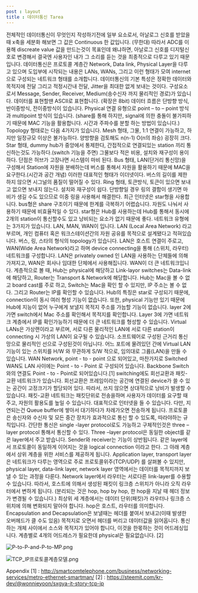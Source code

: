 ```yaml
---
post : layout
title : 데이터통신 Tarea
---
```

전체적인 데이터통신이 무엇인지 작성하기전에 일부 요소로서, 아날로그 신호를 받았을 때 x축을 세분화 해보면 그 값은 Continuous 한 값입니다. (무한대) 따라서 ADC를 이용해 discreate value 값을 만드는것이 목표인데 왜냐하면, 아날로그 신호를 디지털신호로 변경해서 결국엔 사용자인 내가 그 소리를 듣는 것을 최종적으로 다루고 있기 때문입니다. 
데이터통신은 프로토콜 계층간 Network, Data link, Physical Layer을 다루고 있으며 도입부에 시작되는 내용은 LANs, WANs, 그리고 이런 형태가 모여 internet 으로 구성되는 네트워크 형태를 소개합니다. 데이터통신의 기본 특성은 정확한 데이터와 목적지에 전달 그리고 적정시간내 전달, Jitter을 최대한 없게 보내는 것이다. 구성요소로서 Message, Sender, Receiver, Medium(송수신자 까지 물리적인 경로)가 있습니다. 데이터를 표현할땐 ASCII로 표현합니다. (확장은 8bit) 데이터 흐름은 단방향 방식, 반이중방식, 전이중방식이 있습니다. Physical 연결 유형으로 point – to – point 방식과 multipoint 방식이 있습니다. (share를 통해 하지만, signal에 의한 충돌이 불가피하기 때문에 MAC 기능을 활용합니다. 시간과 주파수를 분할 하는 방법이 있습니다.) Topology 형태로는 다음 4가지가 있습니다. Mesh 형태, 그물, 1:1 연결이 가능하고, 하지만 일정규모 이상은 불가능하다. 양방향을 검토해도 n(n-1) O(n의 좌승) 굉장히 크다. Star 형태, dummy hub가 중앙에서 통제한다, 간접적으로 연결되있는 station 끼리 통신하는것도 가능하다.(switch 기능을 주면) 그물보다 적은 비용, 설치와 재구성이 용이하다. 단점은 허브가 고장나면 시스템이 마비 된다. Bus 형태, LAN(단거리 통신망)을 구성해서 Station에 자원을 분배하는데 버스를 통해서 자원을 활용하기 때문에 MAC을 요구한다.(시간과 공간 개념) 이러한 대표적인 형태가 이더넷이다. 버스의 길이를 제한하지 않으면 시그널의 품질이 떨어질 수 있다. Ring 형태, 토큰방식, 토큰이 있으면 보내고 없으면 보내지 않는다. 설치와 재구성이 쉽다. 단방향일 경우 링의 결함이 생기면 마비가 생길 수도 있으므로 이중 링을 사용해서 해결한다. 최근 인터넷은 star형을 사용합니다. bus형은 share 구조이기 때문에 한계를 극복하기 어렵습니다. 자원도 나눠서 사용하기 때문에 비효율적일 수 있다. star형은 Hub를 사용하는데 Hub를 통해서 동시에 2개의 station이 통신할수도 있고 낭비되는 요소가 없기 때문에 좋다. 네트워크 유형에는 3가지가 있습니다. LAN, MAN, WAN이 입니다. LAN (Local Area Network) 라고 부르며, 개인 컴퓨터 혹은 워크스테이션간의 자원 공유를 목적으로 설계됐다고 적혀있습니다. 버스, 링, 스타의 형식의 topology가 있습니다. LAN은 호스트 연결이 주로고, WAN(Wide Area Network)라고 하며 device connecting을 통해 (스위치, 라우터) 네트워크를 구성합니다. LAN은 privately owned 인 LAN을 사용하는 단체들에 의해 가져지고, WAN은 회사나 임대한 단체에서 사용해집니다. WAN이 더 큰 네트워크입니다. 계층적으로 볼 때, Hub는 physical에 해당하고 Link-layor switches는 Data-link에 해당하고, Router는 Transport & Network에 해당합니다. Hub는 Mac을 볼 수 없고 board cast를 주로 하고, Switch는 Mac을 확인 할 수 있지만, IP 주소는 볼 수 없다. 그리고 Router는 IP를 확인할 수 있습니다. Hub의 특징은 star로 구성되기 때문에, connection이 동시 여러 형성 기능이 없습니다. 또한, physical 기능만 있기 때문에 Hub에 지능이 없어 누구에게 보낼지 목적지 주소를 가늠할 기능이 없습니다. layer 2에 가면 switch에서 Mac 주소를 확인해서 목적지를 확인합니다. Layer 3에 가면 네트워크 계층에서 IP를 확인가능하기 때문에 더 큰 네트워크를 형성할 수 있습니다. Virtual LANs은 가상랜이라고 부르며, 서로 다른 물리적인 LAN에 서로 다른 station이 connecting 시 가상의 LAN이 요구될 수 있습니다. 소프트웨어로 구성된 근거리 통신망으로 물리적인 선으로 구성된것이 아닙니다. 어느 포트에 물려있던 간에 Virtual LAN 기능이 있는 스위치를 H/W 와 무관하게 S/W 적으로, 임의대로 그륩(LAN)을 만들 수 있습니다. WAN Network, point - to - point 으로 되어있고, 마찬가지로 Switched WAN도 LAN 사이에는 Point - to - Point 로 구성되어 있습니다. Backbone Switch와의 연결도 Point - to - Point로 되어있습니다.[1] switching에도 회선교환과 패킷-교환 네트워크가 있습니다. 회선교환은 프레임이라는 공간에 연결된 device가 쓸 수 있는 공간이 고정크기가 할당되어 있다. 따라서, 쓰지 않으면 상대적으로 낭비가 발생할 수 있습니다. 패킷-교환 네트워크는 패킷단위로 전송을하며 사용자가 데이터를 요구할 때 주고, 자원의 활용도를 높일 수 있습니다. 대표적으로 인터넷을 들 수 있습니다. 다만, 지연되는건 Queue buffer에 쌓아서 대기하다가 차례가오면 전송하게 됩니다. 프로토콜은 송신자와 수신자 및 모든 중간 장치가 효과적으로 통신 할 수 있도록, 따라야하는 규칙입니다. 간단한 통신은 single -layer protocol로도 가능하고 구체적인것은 three –layer protocol 통해서 통신할 수 있다. Three –layer protocol은 동일한 object를 같은 layer에서 주고 받습니다. Sender와 receiver는 기능이 상반됩니다. 같은 layer에서 프로토콜이 동일하게 이어지는 것을 logical connection 이라고 한다. 그 아래 계층에서 상위 계층을 위한 서비스를 제공하게 됩니다. Application layer, transport layer은 네트워크가 다루는 영역으로 주로 프로토콜위주(TCP/UDP) 를 살펴볼 수 있지만, physical layer, data-link layer, network layer 영역에서는 데이터를 목적지까지 보낼 수 있는 과정을 다룬다. Network layer에서 라우터는 서로다른 link-layer를 수용할 수 있습니다. 따라서, 호스트에 의해서 생성된 패킷이 링크층 스위치가 아니라 오직 라우터에서 변하게 됩니다. (분리되는 것은 hop, hop by hop, 한 hop을 지날 때 헤더 정보가 변경될 수 있습니다.) 최상위 세 계층에서는 데이터 단위(패킷)가 라우터나 링크층 스위치에 의해 변화되지 말아야 합니다.
hop은 호스트, 라우터를 의미합니다. Encapsulation and Decapsulation은 보낼때는 헤더를 붙여서 보내고(이때 발생한 오버헤드가 클 수도 있음) 목적지로 오면서 헤더를 버리고 데이터값을 읽어옵니다. 통신하는 개체 사이에서 소스와 목적지가 있어야 합니다, 이것을 한몫하는 것이 어드레싱입니다. 계층별로 4개의 어드레스가 필요한데 physical은 필요없습니다. [2]

![P-to-P-and-P-to-MP.png](C:\Users\hik35\Desktop\P-to-P-and-P-to-MP.png)

![TCP_IP프로토콜계층모델.png](C:\Users\hik35\Desktop\TCP_IP프로토콜계층모델.png)

Appendix
[1] : http://smartcomtelephone.com/business/networking-services/metro-ethernet-smartman/
[2] : https://steemit.com/kr-dev/@wonnieyoon/sxgya-it-story-tcp-ip
  
